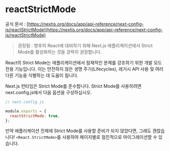 # reactStrictMode

공식 문서 : [https://nextjs.org/docs/app/api-reference/next-config-js/reactStrictMode](https://nextjs.org/docs/app/api-reference/next-config-js/reactStrictMode)

> 권장됨 : 향후의 React에 대비하기 위해 Next.js 애플리케이션에서 Strict Mode를 활성화하는 것을 강력히 권장합니다.

React의 Strict Mode는 애플리케이션에서 잠재적인 문제를 강조하기 위한 개발 모드 전용 기능입니다. 이는 안전하지 않은 생명 주기(Lifecycles), 레거시 API 사용 및 여러 다른 기능을 식별하는 데 도움이 됩니다.

Next.js 런타임은 Strict Mode를 준수합니다. Strict Mode를 사용하려면 next.config.js에서 다음 옵션을 구성하십시오.

```jsx
// next.config.js

module.exports = {
  reactStrictMode: true,
};
```

만약 애플리케이션 전체에 Strict Mode를 사용할 준비가 되지 않았다면, 그래도 괜찮습니다! `<React.StrictMode>`를 사용하여 페이지별로 점진적으로 마이그레이션할 수 있습니다.
